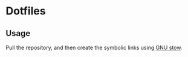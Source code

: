 Dotfiles
========

Usage
-----

Pull the repository, and then create the symbolic links using [GNU stow](https://www.gnu.org/software/stow/).
